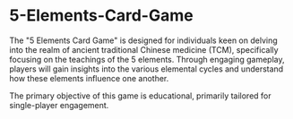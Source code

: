 # 5-Elements-Card-Game
The "5 Elements Card Game" is designed for individuals keen on delving into the realm of ancient traditional Chinese medicine (TCM), specifically focusing on the teachings of the 5 elements. Through engaging gameplay, players will gain insights into the various elemental cycles and understand how these elements influence one another.

The primary objective of this game is educational, primarily tailored for single-player engagement.



